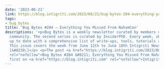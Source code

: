 ```yaml
---
date: '2023-06-21'
link: https://blog.intigriti.com/2023/06/21/bug-bytes-204-everything-you-missed-from-nahamcon/
tags:
- bug_bytes
title: 'Bug Bytes #204 – Everything You Missed From NahamCon'
descriptions: '<p>Bug Bytes is a weekly newsletter curated by members of the bug bounty
  community. The second series is curated by InsiderPhD. Every week, she keeps us
  up to date with a comprehensive list of write-ups, tools, tutorials and resources.
  This issue covers the week from June 12th to June 18th Intigriti News From my notebook
  [&#8230;]</p> <p>The post <a href="https://blog.intigriti.com/2023/06/21/bug-bytes-204-everything-you-missed-from-nahamcon/"
  rel="nofollow">Bug Bytes #204 &#8211; Everything You Missed From NahamCon</a> appeared
  first on <a href="https://blog.intigriti.com" rel="nofollow">Intigriti</a>.</p>'
---
```

